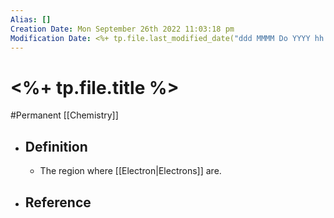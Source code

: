 ```yaml
---
Alias: []
Creation Date: Mon September 26th 2022 11:03:18 pm 
Modification Date: <%+ tp.file.last_modified_date("ddd MMMM Do YYYY hh:mm:ss a") %>
---
```

# <%+ tp.file.title %>
#Permanent [[Chemistry]]

- ## Definition
	- The region where [[Electron|Electrons]] are.
- ## Reference
